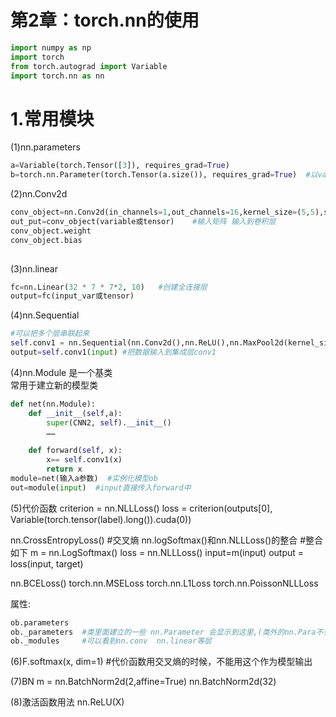 # 第2章：torch.nn的使用
```py
import numpy as np
import torch
from torch.autograd import Variable
import torch.nn as nn
```
# 1.常用模块  
(1)nn.parameters  
```py
a=Variable(torch.Tensor([3]), requires_grad=True) 
b=torch.nn.Parameter(torch.Tensor(a.size()), requires_grad=True)  #以variable为基类的,是variable的子类，区别是这个可以绑定到net.parameters中   

```

(2)nn.Conv2d  
```py
conv_object=nn.Conv2d(in_channels=1,out_channels=16,kernel_size=(5,5),stride=1,padding=2) #创建一个对象，含有可导variable
out_put=conv_object(variable或tensor)    #输入矩阵 输入到卷积层
conv_object.weight 
conv_object.bias 
		
```

(3)nn.linear  
```py
fc=nn.Linear(32 * 7 * 7*2, 10)   #创建全连接层
output=fc(input_var或tensor)
```
(4)nn.Sequential  
```py
#可以把多个层串联起来
self.conv1 = nn.Sequential(nn.Conv2d(),nn.ReLU(),nn.MaxPool2d(kernel_size=2))  #实例化
output=self.conv1(input) #把数据输入到集成层conv1  
```

(4)nn.Module   是一个基类  
常用于建立新的模型类  
```py
def net(nn.Module):
	def __init__(self,a):
		super(CNN2, self).__init__()
		……
		
	def forward(self, x): 
		x== self.conv1(x)
		return x
module=net(输入a参数)  #实例化模型ob
out=module(input)  #input直接传入forward中
```

(5)代价函数
criterion = nn.NLLLoss()
loss = criterion(outputs[0], Variable(torch.tensor(label).long()).cuda(0))

nn.CrossEntropyLoss() #交叉熵    nn.logSoftmax()和nn.NLLLoss()的整合
#整合如下
m = nn.LogSoftmax()
loss = nn.NLLLoss()
input=m(input)
output = loss(input, target)

nn.BCELoss()
torch.nn.MSELoss
torch.nn.L1Loss
torch.nn.PoissonNLLLoss


属性:  
```py
ob.parameters    
ob._parameters  #类里面建立的一些 nn.Parameter 会显示到这里,(类外的nn.Para不会绑定到ob.para),但类内建立的var不在这里，不会绑定到类  
ob._modules     #可以看到nn.conv  nn.linear等层

```
(6)F.softmax(x, dim=1) #代价函数用交叉熵的时候，不能用这个作为模型输出

(7)BN
m = nn.BatchNorm2d(2,affine=True)
nn.BatchNorm2d(32)

(8)激活函数用法
nn.ReLU(X)



















